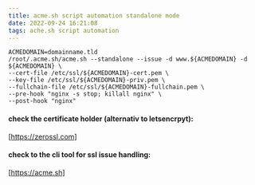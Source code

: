 ```yaml
---
title: acme.sh script automation standalone mode
date: 2022-09-24 16:21:08
tags: ache.sh script automation
---
```


```
ACMEDOMAIN=domainname.tld
/root/.acme.sh/acme.sh --standalone --issue -d www.${ACMEDOMAIN} -d ${ACMEDOMAIN} \
--cert-file /etc/ssl/${ACMEDOMAIN}-cert.pem \
--key-file /etc/ssl/${ACMEDOMAIN}-priv.pem \
--fullchain-file /etc/ssl/${ACMEDOMAIN}-fullchain.pem \
--pre-hook "nginx -s stop; killall nginx" \
--post-hook "nginx"
```

#### check the certificate holder (alternativ to letsencrpyt):
[https://zerossl.com]

#### check to the cli tool for ssl issue handling:
[https://acme.sh]
